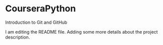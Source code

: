 # CourseraPython
Introduction to Git and GitHub

I am editing the README file. Adding some more details about the project description.


